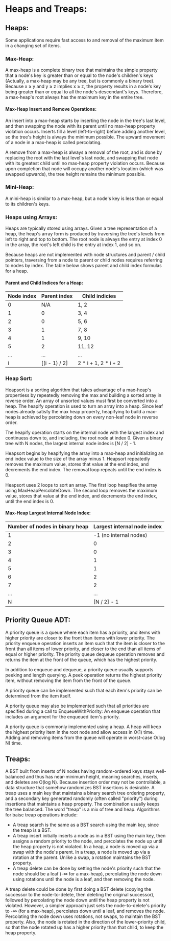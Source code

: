 # Heaps and Treaps:
## Heaps:
Some applications require fast access to and removal of the maximum item in a changing set of items.

### Max-Heap:
A max-heap is a complete binary tree that maintains the simple property that a node's key is greater than or equal to the node's children's keys
(Actually, a max-heap may be any tree, but is commonly a binary tree).
Because x &ge; y and y &ge; z implies x &ge; z, the property results in a node's key being greater than or equal to all the node's descendant's keys.
Therefore, a max-heap's root always has the maximum key in the entire tree.

#### Max-Heap Insert and Remove Operations:
An insert into a max-heap starts by inserting the node in the tree's last level, and then swapping the node with its parent until no max-heap property violation occurs.
Inserts fill a level (left-to-right) before adding another level, so the tree's height is always the minimum possible.
The upward movement of a node in a max-heap is called percolating.

A remove from a max-heap is always a removal of the root, and is done by replacing the root with the last level's last node, and swapping that node with its greatest child until no max-heap property violation occurs.
Because upon completion that node will occupy another node's location (which was swapped upwards), the tree height remains the minimum possible.

### Mini-Heap:
A mini-heap is similar to a max-heap, but a node's key is less than or equal to its children's keys.

### Heaps using Arrays:
Heaps are typically stored using arrays.
Given a tree representation of a heap, the heap's array form is produced by traversing the tree's levels from left to right and top to bottom.
The root node is always the entry at index 0 in the array, the root's left child is the entry at index 1, and so on.

Because heaps are not implemented with node structures and parent / child pointers, traversing from a node to parent or child nodes requires referring to nodes by index.
The table below shows parent and child index formulas for a heap.
#### Parent and Child Indices for a Heap:
|Node index|Parent index |Child indicies      |
|----------|-------------|--------------------|
|0         |N/A          |1, 2                |
|1         |0            |3, 4                |
|2         |0            |5, 6                |
|3         |1            |7, 8                |
|4         |1            |9, 10               |
|5         |2            |11, 12              |
|...       |...          |...                 |
|i         |[(i - 1) / 2]|2 * i + 1, 2 * i + 2|

### Heap Sort:
Heapsort is a sorting algorithm that takes advantage of a max-heap's propertiess by repeatedly removing the max and building a sorted array in reverse order.
An array of unsorted values must first be converted into a heap.
The heapify operation is used to turn an array into a heap.
Since leaf nodes already satisfy the max heap property, heapifying to build a max-heap is achieved by percolating down on every non-leaf node in reverse order.

The heapify operation starts on the internal node with the largest index and continuess down to, and including, the root node at index 0.
Given a binary tree with N nodes, the largest internal node index is [N / 2] - 1.

Heapsort begins by heapifying the array into a max-heap and initializing an end index value to the size of the array minus 1.
Heapsort repeatedly removes the maximum value, stores that value at the end index, and decrements the end index.
The removal loop repeats until the end index is 0.

Heapsort uses 2 loops to sort an array.
The first loop heapifies the array using MaxHeapPercolateDown.
The second loop removes the maximum value, stores that value at the end index, and decrements the end index, until the end index is 0.

#### Max-Heap Largest Internal Node Index:
|Number of nodes in binary heap|Largest internal node index|
|------------------------------|---------------------------|
|1                             |-1 (no internal nodes)     |
|2                             |0                          |
|3                             |0                          |
|4                             |1                          |
|5                             |1                          |
|6                             |2                          |
|7                             |2                          |
|...                           |...                        |
|N                             |[N / 2] - 1                |

## Priority Queue ADT:
A priority queue is a queue where each item has a priority, and items with higher priority are closer to the front than items with lower priority.
The priority enqueue operation inserts an item such that the item is closer to the front than all items of lower priority, and closer to the end than all items of equal or higher priority.
The priority queue dequeue operation removes and returns the item at the front of the queue, which has the highest priority.

In addition to enqueue and dequeue, a priority queue usually supports peeking and length querying.
A peek operation returns the highest priority item, without removing the item from the front of the queue.

A priority queue can be implemented such that each item's priority can be determined from the item itself.

A priority queue may also be implemented such that all priorities are specified during a call to EnqueueWithPriority:
An enqueue operation that includes an argument for the enqueued item's priority.

A priority queue is commonly implemented using a heap.
A heap will keep the highest priority item in the root node and allow access in O(1) time.
Adding and removing items from the queue will operate in worst-case O(log N) time.

## Treaps:
A BST built from inserts of N nodes having random-ordered keys stays well-balanced and thus has near-minimum height, meaning searches, inserts, and deletes are O(log N).
Because insertion order may not be controllable, a data structure that somehow randomizes BST insertions is desirable.
A treap uses a main key that maintains a binary search tree ordering property, and a secondary key generated randomly (often called "priority") during insertions that maintains a heap property.
The combination usually keeps the tree balanced.
The word "treap" is a mix of tree and heap.
Algorithms for baisc treap operations include:
- A treap search is the same as a BST search using the main key, since the treap is a BST.
- A treap insert initially inserts a node as in a BST using the main key, then assigns a random priority to the node, and percolates the node up until the heap property is not violated.
In a heap, a node is moved up via a swap with the node's parent.
In a treap, a node is moved up via a rotation at the parent.
Unlike a swap, a rotation maintains the BST property.
- A treap delete can be done by setting the node's priority such that the node should be a leaf (-&infin; for a max-heap), percolating the node down using rotations until the node is a leaf, and then removing the node.

A treap delete could be done by first doing a BST delete (copying the successor to the node-to-delete, then deleting the original successor), followed by percolating the node down until the heap property is not violated.
However, a simpler approach just sets the node-to-delete's priority to -&infin; (for a max-heap), percolates down until a leaf, and removes the node.
Percolating the node down uses rotations, not swaps, to maintain the BST property.
Also, the node is rotated in the direction of the lower-priority child, so that the node rotated up has a higher priority than that child, to keep the heap property.
